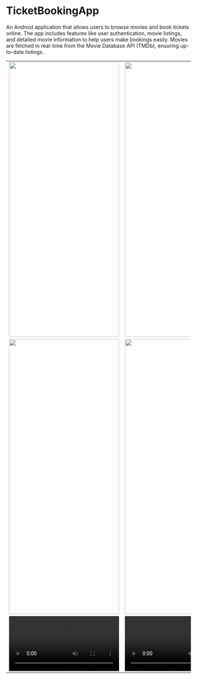 # TicketBookingApp

An Android application that allows users to browse movies and book tickets online. The app includes features like user authentication, movie listings, and detailed movie information to help users make bookings easily. Movies are fetched in real-time from the Movie Database API (TMDb), ensuring up-to-date listings.

<table>
  <tr>
    <td><img src="https://github.com/user-attachments/assets/d41a8a2a-b3fd-4ae4-bff9-b60c3a0cecf5" width="300" height="750"></td>
    <td><img src="https://github.com/user-attachments/assets/2ec4abdf-3ed3-47cf-868e-6958e39abfa0" width="300" height="750"></td>
  </tr>
    <tr>
    <td><img src="https://github.com/user-attachments/assets/3f2be779-8d92-4782-be47-df0125b1e194" width="300" height="750"></td>
    <td><img src="https://github.com/user-attachments/assets/cfdff683-3273-47ef-838f-4b39e5234b68" width="300" height="750"></td>
  </tr>
  <tr>
    <td><video src="https://github.com/user-attachments/assets/0a6e04c0-494c-4616-81d1-d599d6b92502" controls></video></td>
    <td><video src="https://github.com/user-attachments/assets/a0fcc882-219e-4abe-ba7d-d521e058e97a" controls></video></td>
  </tr>
</table>
